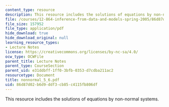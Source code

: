 ```yaml
---
content_type: resource
description: This resource includes the solutions of equations by non-normal systems.
file: /courses/12-864-inference-from-data-and-models-spring-2005/86d87d02b6d9ddf3cb85c4115fb806df_nonnormal_5_6.pdf
file_size: 157952
file_type: application/pdf
hide_download: true
hide_download_original: null
learning_resource_types:
- Lecture Notes
license: https://creativecommons.org/licenses/by-nc-sa/4.0/
ocw_type: OCWFile
parent_title: Lecture Notes
parent_type: CourseSection
parent_uid: e31ddbff-1ff0-3bfb-0353-d7cdba211ac2
resourcetype: Document
title: nonnormal_5_6.pdf
uid: 86d87d02-b6d9-ddf3-cb85-c4115fb806df
---
```

This resource includes the solutions of equations by non-normal systems.